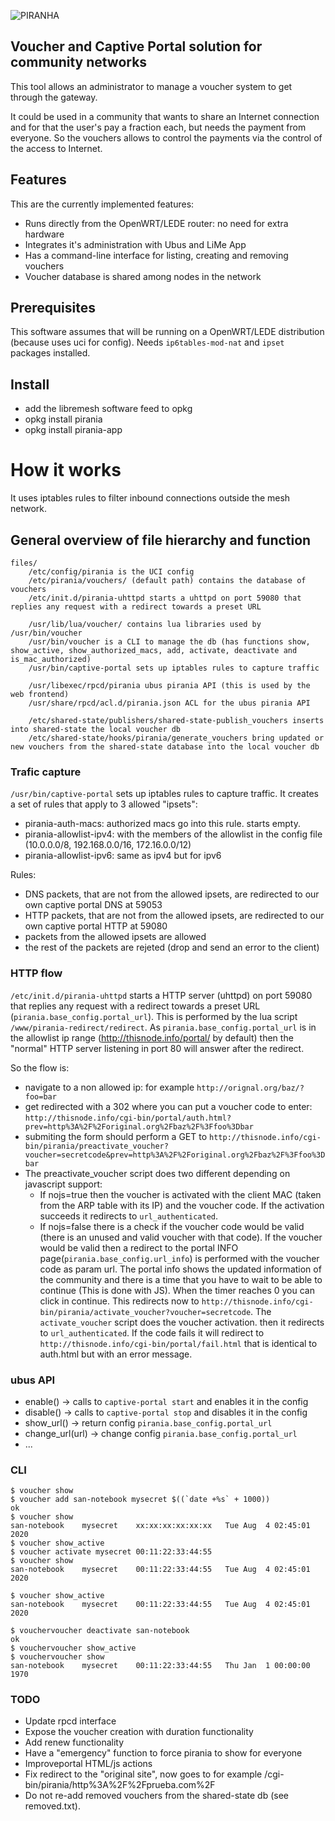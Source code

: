 ![PIRANHA](https://i.imgur.com/kHWUNOu.png)

## Voucher and Captive Portal solution for community networks

This tool allows an administrator to manage a voucher system to get through the gateway.

It could be used in a community that wants to share an Internet connection and for that the user's pay a fraction each, but needs the payment from everyone. So the vouchers allows to control the payments via the control of the access to Internet.

## Features

This are the currently implemented features:
  * Runs directly from the OpenWRT/LEDE router: no need for extra hardware
  * Integrates it's administration with Ubus and LiMe App
  * Has a command-line interface for listing, creating and removing vouchers
  * Voucher database is shared among nodes in the network

## Prerequisites

This software assumes that will be running on a OpenWRT/LEDE distribution (because uses uci for config). Needs `ip6tables-mod-nat` and `ipset` packages installed.

## Install

  * add the libremesh software feed to opkg
  * opkg install pirania
  * opkg install pirania-app

# How it works

It uses iptables rules to filter inbound connections outside the mesh network.

## General overview of file hierarchy and function

```
files/
    /etc/config/pirania is the UCI config
    /etc/pirania/vouchers/ (default path) contains the database of vouchers
    /etc/init.d/pirania-uhttpd starts a uhttpd on port 59080 that replies any request with a redirect towards a preset URL

    /usr/lib/lua/voucher/ contains lua libraries used by /usr/bin/voucher
    /usr/bin/voucher is a CLI to manage the db (has functions show, show_active, show_authorized_macs, add, activate, deactivate and is_mac_authorized)
    /usr/bin/captive-portal sets up iptables rules to capture traffic

    /usr/libexec/rpcd/pirania ubus pirania API (this is used by the web frontend)
    /usr/share/rpcd/acl.d/pirania.json ACL for the ubus pirania API

    /etc/shared-state/publishers/shared-state-publish_vouchers inserts into shared-state the local voucher db
    /etc/shared-state/hooks/pirania/generate_vouchers bring updated or new vouchers from the shared-state database into the local voucher db
```

### Trafic capture
`/usr/bin/captive-portal` sets up iptables rules to capture traffic.
It creates a set of rules that apply to 3 allowed "ipsets":
* pirania-auth-macs: authorized macs go into this rule. starts empty.
* pirania-allowlist-ipv4: with the members of the allowlist in the config file (10.0.0.0/8, 192.168.0.0/16, 172.16.0.0/12)
* pirania-allowlist-ipv6: same as ipv4 but for ipv6

Rules:
* DNS packets, that are not from the allowed ipsets, are redirected to our own captive portal DNS at 59053
* HTTP packets, that are not from the allowed ipsets, are redirected to our own captive portal HTTP at 59080
* packets from the allowed ipsets are allowed
* the rest of the packets are rejeted (drop and send an error to the client)

### HTTP flow

`/etc/init.d/pirania-uhttpd` starts a HTTP server (uhttpd) on port 59080 that replies any request with a redirect towards a preset URL (`pirania.base_config.portal_url`). This is performed by the lua script `/www/pirania-redirect/redirect`. As `pirania.base_config.portal_url` is in the allowlist ip range (http://thisnode.info/portal/ by default) then the "normal" HTTP server listening in port 80 will answer after the redirect.

So the flow is:
* navigate to a non allowed ip: for example `http://orignal.org/baz/?foo=bar`
* get redirected with a 302 where you can put a voucher code to enter: `http://thisnode.info/cgi-bin/portal/auth.html?prev=http%3A%2F%2Foriginal.org%2Fbaz%2F%3Ffoo%3Dbar`
* submiting the form should perform a GET to `http://thisnode.info/cgi-bin/pirania/preactivate_voucher?voucher=secretcode&prev=http%3A%2F%2Foriginal.org%2Fbaz%2F%3Ffoo%3Dbar`
* The preactivate_voucher script does two different depending on javascript support:
    * If nojs=true then the voucher is activated with the client MAC (taken from the ARP table with its IP) and the voucher code. If the activation succeeds it redirects to `url_authenticated`.
    * If nojs=false there is a check if the voucher code would be valid (there is an unused and valid voucher with that code). If the voucher would be valid then a redirect to the portal INFO page(`pirania.base_config.url_info`) is performed with the voucher code as param url. The portal info shows the updated information of the community and there is a time that you have to wait to be able to continue (This is done with JS). When the timer reaches 0 you can click in continue. This redirects now to `http://thisnode.info/cgi-bin/pirania/activate_voucher?voucher=secretcode`. The `activate_voucher` script does the voucher activation. then it redirects to `url_authenticated`. If the code fails it will redirect to `http://thisnode.info/cgi-bin/portal/fail.html` that is identical to auth.html but with an error message.

### ubus API

* enable() -> calls to `captive-portal start` and enables it in the config
* disable() -> calls to `captive-portal stop` and disables it in the config
* show_url() -> return config `pirania.base_config.portal_url`
* change_url(url) -> change config `pirania.base_config.portal_url`
* ...

### CLI

```
$ voucher show
$ voucher add san-notebook mysecret $((`date +%s` + 1000))
ok
$ voucher show
san-notebook	mysecret	xx:xx:xx:xx:xx:xx	Tue Aug  4 02:45:01 2020
$ voucher show_active
$ voucher activate mysecret 00:11:22:33:44:55
$ voucher show
san-notebook	mysecret	00:11:22:33:44:55	Tue Aug  4 02:45:01 2020

$ voucher show_active
san-notebook	mysecret	00:11:22:33:44:55	Tue Aug  4 02:45:01 2020

$ vouchervoucher deactivate san-notebook
ok
$ vouchervoucher show_active
$ vouchervoucher show
san-notebook	mysecret	00:11:22:33:44:55	Thu Jan  1 00:00:00 1970
```

### TODO

* Update rpcd interface
* Expose the voucher creation with duration functionality
* Add renew functionality
* Have a "emergency" function to force pirania to show for everyone
* Improveportal HTML/js actions
* Fix redirect to the "original site", now goes to for example /cgi-bin/pirania/http%3A%2F%2Fprueba.com%2F
* Do not re-add removed vouchers from the shared-state db (see removed.txt).
